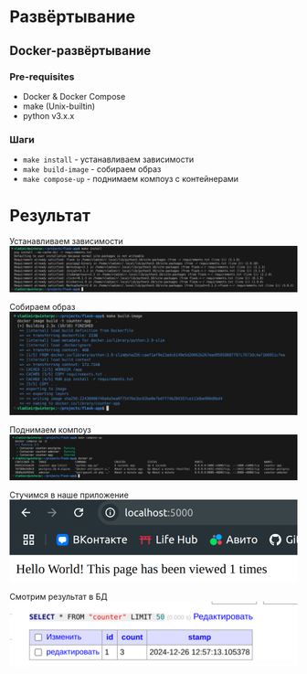 # Развёртывание

## Docker-развёртывание

### Pre-requisites

- Docker & Docker Compose
- make (Unix-builtin)
- python v3.x.x

### Шаги

- `make install` - устанавливаем зависимости
- `make build-image` - собираем образ
- `make compose-up` - поднимаем компоуз с контейнерами

# Результат

Устанавливаем зависимости
![requirements-install](requirements.png)

Собираем образ
![build-image](build.png)

Поднимаем компоуз
![compose](compose.png)

Стучимся в наше приложение
![request](request.png)

Смотрим результат в БД
![adminer](adminer.png)